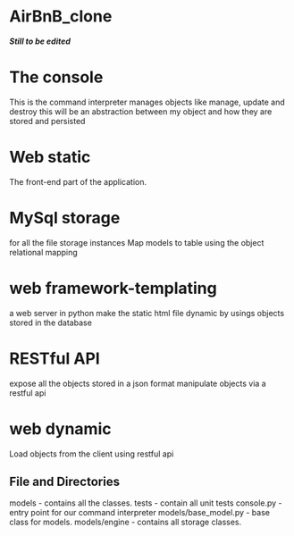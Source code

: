 # AirBnB_clone

***Still to be edited***
# The console
This is the command interpreter manages objects like manage, update and destroy
this will be an abstraction between  my object and how they are stored and persisted


# Web static
The front-end part of the application.

# MySql storage
for all the file storage instances
Map models to table using the object relational mapping

# web framework-templating
a web server in python
make the static html file dynamic by usings objects stored in the database

# RESTful API
expose all the objects stored in a json format
manipulate objects via a restful api

# web dynamic
Load objects from the client using restful api


## File and Directories
  models - contains all the classes.
  tests - contain all unit tests
  console.py - entry point for our command interpreter
  models/base_model.py - base class for models.
  models/engine - contains all storage classes.

